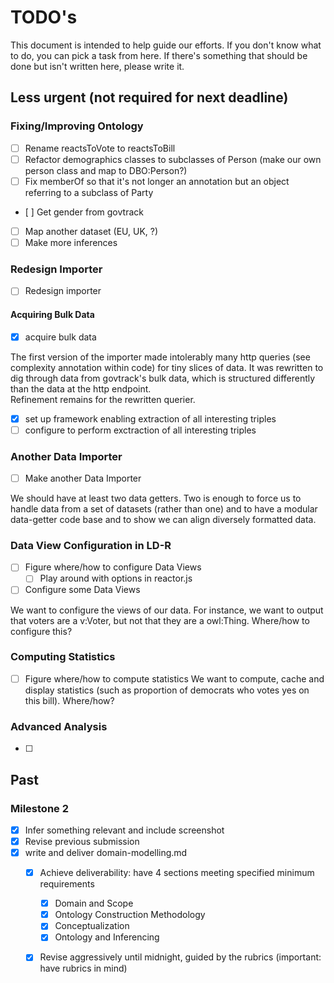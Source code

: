 # TODO's

This document is intended to help guide our efforts.
If you don't know what to do, you can pick a task from here.
If there's something that should be done but isn't written here, please write it.
 
## Less urgent (not required for next deadline)

### Fixing/Improving Ontology

- [ ] Rename reactsToVote to reactsToBill
- [ ] Refactor demographics classes to subclasses of Person (make our own person class and map to DBO:Person?)
- [ ] Fix memberOf <Party> so that it's not longer an annotation but an object referring to a subclass of Party
- [ ] Get gender from govtrack
- [ ] Map another dataset (EU, UK, ?)
- [ ] Make more inferences

### Redesign Importer

 - [ ] Redesign importer

#### Acquiring Bulk Data

- [x] acquire bulk data

The first version of the importer made intolerably many http queries (see complexity annotation within code) for tiny slices of data. 
It was rewritten to dig through data from govtrack's bulk data, which is structured differently than the data at the http endpoint.  
Refinement remains for the rewritten querier.

- [x] set up framework enabling extraction of all interesting triples
- [ ] configure to perform exctraction of all interesting triples

### Another Data Importer

 - [ ] Make another Data Importer

We should have at least two data getters. Two is enough to force us to handle data from a set of datasets (rather than one) and to have a modular data-getter code base and to show we can align diversely formatted data.

### Data View Configuration in LD-R

 - [ ] Figure where/how to configure Data Views
     - [ ] Play around with options in reactor.js
 - [ ] Configure some Data Views

We want to configure the views of our data.
For instance, we want to output that voters are a v:Voter,
but not that they are a owl:Thing. Where/how to configure this?

### Computing Statistics

 - [ ] Figure where/how to compute statistics
We want to compute, cache and display statistics (such as proportion of democrats who votes yes on this bill). Where/how?

### Advanced Analysis
 - [ ] 
 
 
## Past

### Milestone 2

 - [x] Infer something relevant and include screenshot
 - [x] Revise previous submission
 - [x] write and deliver domain-modelling.md
     - [x] Achieve deliverability: have 4 sections meeting specified minimum requirements
         - [x] Domain and Scope
         - [x] Ontology Construction Methodology
         - [x] Conceptualization 
         - [x] Ontology and Inferencing
     - [x] Revise aggressively until midnight, guided by the rubrics (important: have rubrics in mind)
 